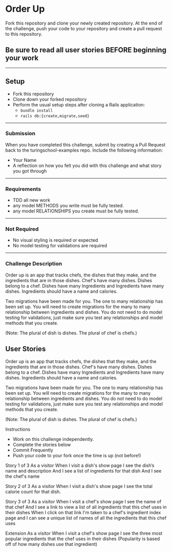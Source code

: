# Order Up

Fork this repository and clone your newly created repository. At the end of the challenge, push your code to your repository and create a pull request to this repository.

## Be sure to read all user stories BEFORE beginning your work
---

## Setup

* Fork this repository
* Clone down your forked repository
* Perform the usual setup steps after cloning a Rails application:
  - `bundle install`
  - `rails db:{create,migrate,seed}`
---
### Submission

When you have completed this challenge, submit by creating a Pull Request back to the turingschool-examples repo. Include the following information:

* Your Name
* A reflection on how you felt you did with this challenge and what story you got through
---
### Requirements

* TDD all new work
* any model METHODS you write must be fully tested.
* any model RELATIONSHIPS you create must be fully tested.
---
### Not Required

* No visual styling is required or expected
* No model testing for validations are required
---

### Challenge Description

Order up is an app that tracks chefs, the dishes that they make, and the ingredients that are in those dishes. Chef's have many dishes. Dishes belong to a chef. Dishes have many Ingredients and Ingredients have many dishes. Ingredients should have a name and calories.

Two migrations have been made for you. The one to many relationship has been set up. You will need to create migrations for the many to many relationship between ingredients and dishes. You do not need to do model testing for validations, just make sure you test any relationships and model methods that you create.

(Note: The plural of dish is dishes. The plural of chef is chefs.)

## User Stories

Order up is an app that tracks chefs, the dishes that they make, and the ingredients that are in those dishes. Chef's have many dishes. Dishes belong to a chef. Dishes have many Ingredients and Ingredients have many dishes. Ingredients should have a name and calories.
 
Two migrations have been made for you. The one to many relationship has been set up. You will need to create migrations for the many to many relationship between ingredients and dishes. You do not need to do model testing for validations, just make sure you test any relationships and model methods that you create.
 
(Note: The plural of dish is dishes. The plural of chef is chefs.)
 
Instructions
* Work on this challenge independently.
* Complete the stories below
* Commit Frequently
* Push your code to your fork once the time is up (not before!)
 
Story 1 of 3
As a visitor
When I visit a dish's show page
I see the dish’s name and description
And I see a list of ingredients for that dish
And I see the chef's name
 
 
Story 2 of 3
As a visitor
When I visit a dish's show page
I see the total calorie count for that dish.
 
Story 3 of 3
As a visitor
When I visit a chef's show page
I see the name of that chef
And I see a link to view a list of all ingredients that this chef uses in their dishes
When I click on that link
I'm taken to a chef's ingredient index page
and I can see a unique list of names of all the ingredients that this chef uses
 
 
Extension
As a visitor
When I visit a chef's show page
I see the three most popular ingredients that the chef uses in their dishes
(Popularity is based off of how many dishes use that ingredient)

